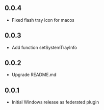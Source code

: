 ## 0.0.4

* Fixed flash tray icon for macos

## 0.0.3

* Add function setSystemTrayInfo

## 0.0.2

* Upgrade README.md

## 0.0.1

* Initial Windows release as federated plugin